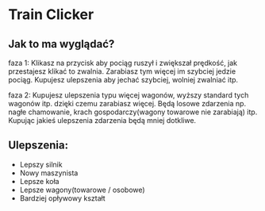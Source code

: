 # Train Clicker

## Jak to ma wyglądać?
faza 1:
Klikasz na przycisk aby pociąg ruszył i zwiększał prędkość, jak przestajesz klikać to zwalnia.
Zarabiasz tym więcej im szybciej jedzie pociąg.
Kupujesz ulepszenia aby jechać szybciej, wolniej zwalniać itp.

faza 2:
Kupujesz ulepszenia typu więcej wagonów, wyższy standard tych wagonów itp. dzięki czemu zarabiasz więcej.
Będą losowe zdarzenia np. nagłe chamowanie, krach gospodarczy(wagony towarowe nie zarabiają) itp.
Kupując jakieś ulepszenia zdarzenia będą mniej dotkliwe.

## Ulepszenia:
- Lepszy silnik
- Nowy maszynista
- Lepsze koła
- Lepsze wagony(towarowe / osobowe)
- Bardziej opływowy kształt
